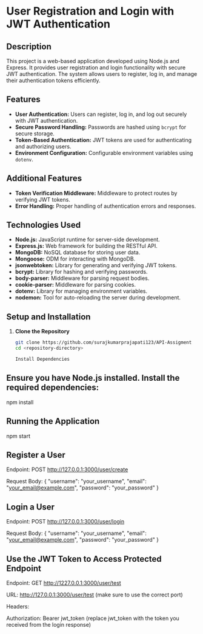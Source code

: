 # User Registration and Login with JWT Authentication

## Description

This project is a web-based application developed using Node.js and Express. It provides user registration and login functionality with secure JWT authentication. The system allows users to register, log in, and manage their authentication tokens efficiently.

## Features

- **User Authentication:** Users can register, log in, and log out securely with JWT authentication.
- **Secure Password Handling:** Passwords are hashed using `bcrypt` for secure storage.
- **Token-Based Authentication:** JWT tokens are used for authenticating and authorizing users.
- **Environment Configuration:** Configurable environment variables using `dotenv`.

## Additional Features

- **Token Verification Middleware:** Middleware to protect routes by verifying JWT tokens.
- **Error Handling:** Proper handling of authentication errors and responses.

## Technologies Used

- **Node.js:** JavaScript runtime for server-side development.
- **Express.js:** Web framework for building the RESTful API.
- **MongoDB:** NoSQL database for storing user data.
- **Mongoose:** ODM for interacting with MongoDB.
- **jsonwebtoken:** Library for generating and verifying JWT tokens.
- **bcrypt:** Library for hashing and verifying passwords.
- **body-parser:** Middleware for parsing request bodies.
- **cookie-parser:** Middleware for parsing cookies.
- **dotenv:** Library for managing environment variables.
- **nodemon:** Tool for auto-reloading the server during development.

## Setup and Installation

1. **Clone the Repository**

   ```bash
   git clone https://github.com/surajkumarprajapati123/API-Assigment
   cd <repository-directory>

   Install Dependencies

## Ensure you have Node.js installed. Install the required dependencies:

npm install

## Running the Application
npm start

## Register a User
Endpoint: POST http://127.0.0.1:3000/user/create

Request Body:
{
  "username": "your_username",
  "email": "your_email@example.com",
  "password": "your_password"
}

## Login a User
Endpoint: POST http://127.0.0.1:3000/user/login

Request Body:
{
  "username": "your_username",
  "email": "your_email@example.com",
  "password": "your_password"
}

## Use the JWT Token to Access Protected Endpoint

Endpoint: GET http://1227.0.0.1:3000/user/test

URL: http://127.0.0.1:3000/user/test (make sure to use the correct port)

Headers:

Authorization: Bearer jwt_token (replace jwt_token with the token you received from the login response)




